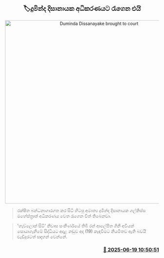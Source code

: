 <p align='center'><b><h2 align='center' title='Duminda Dissanayake brought to court'>🏷දුමින්ද දිසානායක අධිකරණයට රැගෙන එයි</h2></b></p>
<p align='center'><img src='https://helakuru.sgp1.cdn.digitaloceanspaces.com/esana/images/lib/duminda-dissanayake-archived.jpg' width='600' alt='Duminda Dissanayake brought to court'></p>

> රක්ෂිත බන්ධනාගාරගත කර සිටි හිටපු අමාත්‍ය දුමින්ද දිසානායක ගල්කිස්ස මහේස්ත්‍රාත් අධිකරණය වෙත රැගෙන විත් තිබෙනවා.

> 'හැව්ලොක් සිටි' නිවාස සංකීර්ණයේ තිබී රන් ආලේපිත ගිනි අවියක් සොයාගැනීමේ සිද්ධියට අදාළ නඩුව අද (19) කැඳවීමට නියමිතව ඇති බවයි වැඩිදුරටත් සඳහන් වෙන්නේ.



<h3 align='right'><a href='https://www.helakuru.lk/esana/p/111155/'>📅 2025-06-19 10:50:51</a></h3>
